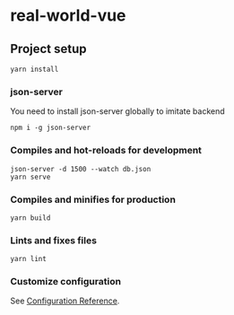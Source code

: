 # real-world-vue

## Project setup
```
yarn install
```

### json-server
You need to install json-server globally to imitate backend
```
npm i -g json-server
```

### Compiles and hot-reloads for development
```
json-server -d 1500 --watch db.json 
yarn serve
```

### Compiles and minifies for production
```
yarn build
```

### Lints and fixes files
```
yarn lint
```

### Customize configuration
See [Configuration Reference](https://cli.vuejs.org/config/).
